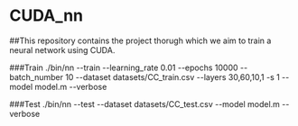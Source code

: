 # CUDA_nn
##This repository contains the project thorugh which we aim to train a neural network using CUDA.

###Train
./bin/nn --train --learning_rate 0.01 --epochs 10000 --batch_number 10 --dataset datasets/CC_train.csv --layers 30,60,10,1 -s 1 --model model.m --verbose

###Test
./bin/nn --test  --dataset datasets/CC_test.csv --model model.m --verbose


